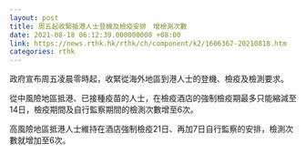```yaml
---
layout: post
title: 周五起收緊抵港人士登機及檢疫安排　增檢測次數
date: 2021-08-18 06:12:39.000000000 +08:00
link: https://news.rthk.hk/rthk/ch/component/k2/1606367-20210818.htm
categories: rthk
---
```


政府宣布周五凌晨零時起，收緊從海外地區到港人士的登機、檢疫及檢測要求。

從中風險地區抵港、已接種疫苗的人士，在檢疫酒店的強制檢疫期最多只能縮減至14日，檢疫期間及自行監察期間的檢測次數增至6次。

高風險地區抵港人士維持在酒店強制檢疫21日、再加7日自行監察的安排，檢測次數就增加至6次。

